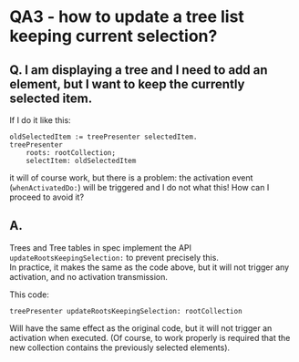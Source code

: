 # QA3 - how to update a tree list keeping current selection?

## Q. I am displaying a tree and I need to add an element, but I want to keep the currently selected item. 
If I do it like this:

```Smalltalk
oldSelectedItem := treePresenter selectedItem.
treePresenter
	roots: rootCollection;
	selectItem: oldSelectedItem
```
it will of course work, but there is a problem: the activation event (`whenActivatedDo:`) will be triggered and I do not what this!
How can I proceed to avoid it?

## A. 

Trees and Tree tables in spec implement the API `updateRootsKeepingSelection:` to prevent precisely this.  
In practice, it makes the same as the code above, but it will not trigger any activation, and no activation transmission.   

This code: 

```Smalltalk
treePresenter updateRootsKeepingSelection: rootCollection
```

Will have the same effect as the original code, but it will not trigger an activation when executed.
(Of course, to work properly is required that the new collection contains the previously selected elements).

